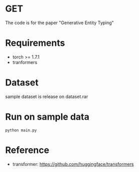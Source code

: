# GET
The code is for the paper "Generative Entity Typing"
# Requirements
- torch >= 1.7.1
- tranformers
# Dataset
sample dataset is release on dataset.rar
# Run on sample data
```
python main.py
```
# Reference
- transformer: <https://github.com/huggingface/transformers>
